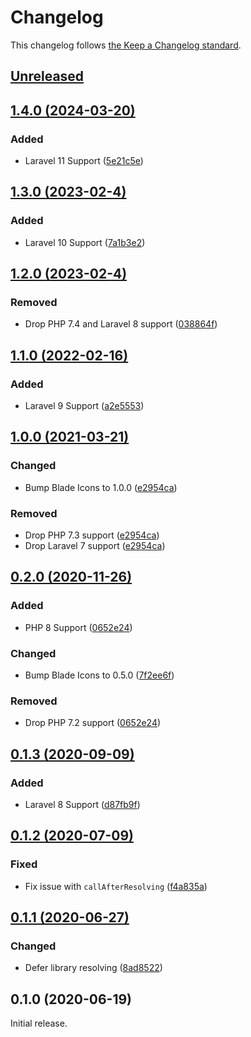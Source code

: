 # Changelog

This changelog follows [the Keep a Changelog standard](https://keepachangelog.com).

## [Unreleased](https://github.com/khatabwedaa/blade-css-icons/compare/1.4.0...main)

## [1.4.0 (2024-03-20)](https://github.com/khatabwedaa/blade-css-icons/compare/1.3.0...1.4.0)

### Added
- Laravel 11 Support ([5e21c5e](https://github.com/khatabwedaa/blade-css-icons/commit/5e21c5eca441493b6e6b3c383f1a4dd633aab477))

## [1.3.0 (2023-02-4)](https://github.com/khatabwedaa/blade-css-icons/compare/1.1.0...1.2.0)

### Added

- Laravel 10 Support ([7a1b3e2](https://github.com/khatabwedaa/blade-css-icons/pull/9/commits/7a1b3e24a0b5a5119819f191f0d00f7de87b541b))

## [1.2.0 (2023-02-4)](https://github.com/khatabwedaa/blade-css-icons/compare/1.1.0...1.2.0)

### Removed

- Drop PHP 7.4 and Laravel 8 support ([038864f](https://github.com/khatabwedaa/blade-css-icons/pull/8/commits/038864fd86902dc0e3861594390e4d1068d5737d))

## [1.1.0 (2022-02-16)](https://github.com/khatabwedaa/blade-css-icons/compare/1.0.0...1.1.0)

### Added

- Laravel 9 Support ([a2e5553](https://github.com/khatabwedaa/blade-css-icons/commit/a2e55534dff77220add4829f0b5a2c814ee7e9a7))

## [1.0.0 (2021-03-21)](https://github.com/khatabwedaa/blade-css-icons/compare/0.2.0...1.0.0)

### Changed

- Bump Blade Icons to 1.0.0 ([e2954ca](https://github.com/khatabwedaa/blade-css-icons/commit/e2954caa4dca5803dffcf09e72e20a9ed5dcd43c))

### Removed

- Drop PHP 7.3 support ([e2954ca](https://github.com/khatabwedaa/blade-css-icons/commit/e2954caa4dca5803dffcf09e72e20a9ed5dcd43c))
- Drop Laravel 7 support ([e2954ca](https://github.com/khatabwedaa/blade-css-icons/commit/e2954caa4dca5803dffcf09e72e20a9ed5dcd43c))

## [0.2.0 (2020-11-26)](https://github.com/khatabwedaa/blade-css-icons/compare/0.1.3...0.2.0)

### Added

- PHP 8 Support ([0652e24](https://github.com/khatabwedaa/blade-css-icons/commit/0652e24c9d8850a0228577695fd93a7af2e48a9e))

### Changed

- Bump Blade Icons to 0.5.0 ([7f2ee6f](https://github.com/khatabwedaa/blade-css-icons/commit/7f2ee6f3eea323cc9c1ec026e6f2d12942a321d3))

### Removed

- Drop PHP 7.2 support ([0652e24](https://github.com/khatabwedaa/blade-css-icons/commit/0652e24c9d8850a0228577695fd93a7af2e48a9e))

## [0.1.3 (2020-09-09)](https://github.com/khatabwedaa/blade-css-icons/compare/0.1.2...0.1.3)

### Added

- Laravel 8 Support ([d87fb9f](https://github.com/khatabwedaa/blade-css-icons/commit/d87fb9f96cadac1264a64989ac29f0d0c5b1d2a4))

## [0.1.2 (2020-07-09)](https://github.com/khatabwedaa/blade-css-icons/compare/0.1.1...0.1.2)

### Fixed

- Fix issue with `callAfterResolving` ([f4a835a](https://github.com/khatabwedaa/blade-css-icons/commit/f4a835aabe800e0ed3af16e9ef16e789b65d7c90))

## [0.1.1 (2020-06-27)](https://github.com/khatabwedaa/blade-css-icons/compare/0.1.0...0.1.1)

### Changed

- Defer library resolving ([8ad8522](https://github.com/khatabwedaa/blade-css-icons/commit/8ad85222aad73027998fc9ece4420ac0073bea3d))

## 0.1.0 (2020-06-19)

Initial release.
